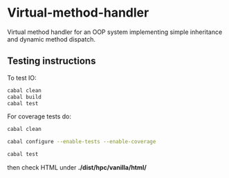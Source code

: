 # Virtual-method-handler

Virtual method handler for an OOP system implementing simple inheritance and dynamic method dispatch.

## Testing instructions

To test IO:

```bash
cabal clean  
cabal build 
cabal test 
```

For coverage tests do:

```bash
cabal clean

cabal configure --enable-tests --enable-coverage 

cabal test 
```

then check HTML under **./dist/hpc/vanilla/html/**